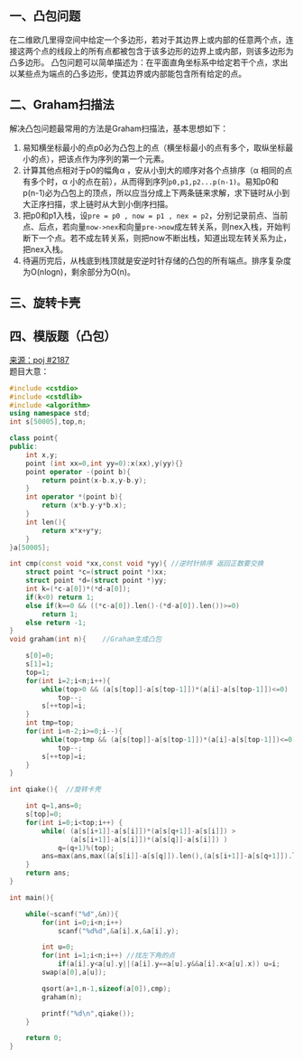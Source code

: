 ## 一、凸包问题
在二维欧几里得空间中给定一个多边形，若对于其边界上或内部的任意两个点，连接这两个点的线段上的所有点都被包含于该多边形的边界上或内部，则该多边形为凸多边形。
凸包问题可以简单描述为：在平面直角坐标系中给定若干个点，求出以某些点为端点的凸多边形，使其边界或内部能包含所有给定的点。
## 二、Graham扫描法
解决凸包问题最常用的方法是Graham扫描法，基本思想如下：
1. 易知横坐标最小的点p0必为凸包上的点（横坐标最小的点有多个，取纵坐标最小的点），把该点作为序列的第一个元素。
2. 计算其他点相对于p0的幅角α ，安从小到大的顺序对各个点排序（α 相同的点有多个时，α 小的点在前），从而得到序列`p0,p1,p2...p(n-1)`。易知p0和p(n-1)必为凸包上的顶点，所以应当分成上下两条链来求解，求下链时从小到大正序扫描，求上链时从大到小倒序扫描。
3. 把p0和p1入栈，设`pre = p0 , now = p1 , nex = p2`，分别记录前点、当前点、后点，若向量`now->nex`和向量`pre->now`成左转关系，则nex入栈，开始判断下一个点。若不成左转关系，则把now不断出栈，知道出现左转关系为止，把nex入栈。
4. 待遍历完后，从栈底到栈顶就是安逆时针存储的凸包的所有端点。排序复杂度为O(nlogn)，剩余部分为O(n)。

## 三、旋转卡壳
## 四、模版题（凸包）
<a href="http://poj.org/problem?id=2187">来源：poj #2187</a><br>
题目大意：
```c++
#include <cstdio>
#include <cstdlib>
#include <algorithm>
using namespace std;
int s[50005],top,n;

class point{
public:
    int x,y;
    point (int xx=0,int yy=0):x(xx),y(yy){}
    point operator -(point b){
        return point(x-b.x,y-b.y);
    }
    int operator *(point b){
        return (x*b.y-y*b.x);
    }
    int len(){
        return x*x+y*y;
    }
}a[50005];

int cmp(const void *xx,const void *yy){ //逆时针排序 返回正数要交换
    struct point *c=(struct point *)xx;
    struct point *d=(struct point *)yy;
    int k=(*c-a[0])*(*d-a[0]);
    if(k<0) return 1;
    else if(k==0 && ((*c-a[0]).len()-(*d-a[0]).len())>=0)
        return 1;
    else return -1;
}
void graham(int n){    //Graham生成凸包

    s[0]=0;
    s[1]=1;
    top=1;
    for(int i=2;i<n;i++){
        while(top>0 && (a[s[top]]-a[s[top-1]])*(a[i]-a[s[top-1]])<=0)
            top--;
        s[++top]=i;
    }
    int tmp=top;
    for(int i=n-2;i>=0;i--){
        while(top>tmp && (a[s[top]]-a[s[top-1]])*(a[i]-a[s[top-1]])<=0)
            top--;
        s[++top]=i;
    }
}

int qiake(){  //旋转卡壳

    int q=1,ans=0;
    s[top]=0;
    for(int i=0;i<top;i++) {
        while( (a[s[i+1]]-a[s[i]])*(a[s[q+1]]-a[s[i]]) >
               (a[s[i+1]]-a[s[i]])*(a[s[q]]-a[s[i]]) )
            q=(q+1)%(top);
        ans=max(ans,max((a[s[i]]-a[s[q]]).len(),(a[s[i+1]]-a[s[q+1]]).len()));
    }
    return ans;
}

int main(){

    while(~scanf("%d",&n)){
        for(int i=0;i<n;i++)
            scanf("%d%d",&a[i].x,&a[i].y);

        int u=0;
        for(int i=1;i<n;i++) //找左下角的点
            if(a[i].y<a[u].y||(a[i].y==a[u].y&&a[i].x<a[u].x)) u=i;
        swap(a[0],a[u]);

        qsort(a+1,n-1,sizeof(a[0]),cmp);
        graham(n);

        printf("%d\n",qiake());
    }

    return 0;
}

```